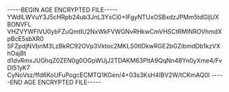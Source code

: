 -----BEGIN AGE ENCRYPTED FILE-----
YWdlLWVuY3J5cHRpb24ub3JnL3YxCi0+IFgyNTUxOSBxdzJPMm5tdGljUXBONVFL
VHZVYWFlVU0ybFZuQmtIU2NxWkFVWGNvRHkwCmVHSCtRMlNROVhmdXpBcE5sbXR0
SFZpdjNVbnM3LzBkRC92OVp3Vktoc2MKLS0tIDkwRGE2bGZibmdDb1kzVXhOajBt
d1dvRmxJUGhqZ0ZEN0g0OGpWUjJ2TDAKM63PltA9QqNn48Yn0yXme4/FvDI51yK7
CyNoVsz/ffd6KoUFuPogcECMTQ1KGen/4+03s3KsH4IBV2W/tCKmAQ0I
-----END AGE ENCRYPTED FILE-----
